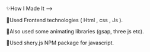 ✨How I Made It -->

📌Used Frontend technologies ( Html , css , Js ).

📌Also used some animating libraries (gsap, three js etc).

📌Used shery.js NPM package for javascript. 
